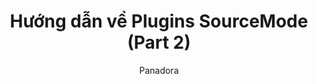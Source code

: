 ---
thumbnail: "SourceMod/202089SourceModLogo.png"
layout: "post"
title: "Hướng dẫn về Plugins SourceMode (Part 2)"
excerpt: "Sau bài viết hướng dẫn về Plugins SourceMod (Part 1), thì trong bài post này mình xin hướng dẫn cách cài đặt SourceMod"
author: Panadora
imageUser: ../assets/images/avatar.jpg
category: [news, linux, windows, game, css, html, javascript]
permalink: /test.html
---